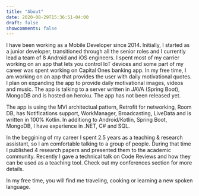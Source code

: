 ```yaml
---
title: "About"
date: 2020-08-29T15:36:51-04:00
draft: false
showcomments: false
---
```


I have been working as a Mobile Developer since 2014. Initially, I started as a junior developer, transitioned through all the senior roles and I currently lead a team of 8 Android and iOS engineers. I spent most of my carrier working on an app that lets you control IoT devices and some part of my career was spent working on Capital Ones banking app. In my free time, I am working on an app that provides the user with daily motivational quotes. I plan on expanding the app to provide daily motivational images, videos and music. The app is talking to a server written in JAVA (Spring Boot), MongoDB and is hosted on heroku. The app has not been released yet.

The app is using the MVI architectual pattern, Retrofit for networking, Room DB, has Notifications support, WorkManager, Broadcasting, LiveData and is written in 100% Kotlin. In additiong to Android/Kotlin, Spring Boot, MongoDB, I have experience in .NET, C# and SQL.

In the beggining of my career I spent 2.5 years as a teaching & research assistant, so I am comfortable talking to a group of people. During that time I published 4 research papers and presented them to the academic community. Recently I gave a technical talk on Code Reviews and how they can be used as a teaching tool. Check out my conferences section for more details.

In my free time, you will find me traveling, cooking or learning a new spoken language.

